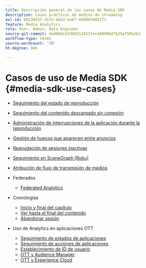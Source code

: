 ```yaml
---
title: Descripción general de los casos de Media SDK
description: Casos prácticos de medios de streaming
exl-id: 68230d3f-d1fd-4be3-ba67-689965d85771
feature: Media Analytics
role: User, Admin, Data Engineer
source-git-commit: 4ed604cb1969212421fecd40996d7b25af50a2b2
workflow-type: tm+mt
source-wordcount: '78'
ht-degree: 94%

---
```


# Casos de uso de Media SDK {#media-sdk-use-cases}

* [Seguimiento del estado de reproducción](/help/use-cases/player-state-tracking/player-state-overview.md)
* [Seguimiento del contenido descargado sin conexión](/help/use-cases/track-downloaded-content.md)
* [Administración de interrupciones de la aplicación durante la reproducción](/help/use-cases/cookbook/app-interrupts.md)
* [Gestión de huecos que aparecen entre anuncios](/help/use-cases/cookbook/fix-ad-play-ad.md)
* [Reanudación de sesiones inactivas](/help/use-cases/cookbook/resuming-inactive.md)
* [Seguimiento en SceneGraph (Roku)](/help/use-cases/cookbook/sdk-track-scenegraph.md)
* [Atribución de flujo de transmisión de medios](/help/use-cases/media-analytics-cookbook/media-dimensions.md)

* Federados
   * [Federated Analytics ](/help/use-cases/federated-analytics.md)

* Cronologías
   * [Inicio y final del capítulo](/help/use-cases/timelines/chapter-start-end.md)
   * [Ver hasta el final del contenido](/help/use-cases/timelines/view-to-end-of-content.md)
   * [Abandonar sesión](/help/use-cases/timelines/user-abandons-session.md)

* Uso de Analytics en aplicaciones OTT
   * [Seguimiento de estados de aplicaciones](/help/use-cases/analytics-with-ott/track-app-states.md)
   * [Seguimiento de acciones de aplicaciones](/help/use-cases/analytics-with-ott/track-app-actions.md)
   * [Establecimiento de ID de usuario](/help/use-cases/analytics-with-ott/set-user-ids.md)
   * [OTT y Audience Manager ](/help/use-cases/analytics-with-ott/ott-am.md)
   * [OTT y Experience Cloud ](/help/use-cases/analytics-with-ott/ott-experience-cloud.md)
